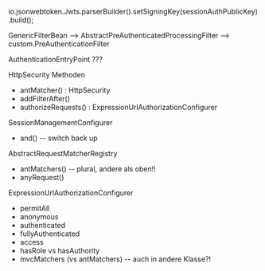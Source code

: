 io.jsonwebtoken.Jwts.parserBuilder().setSigningKey(sessionAuthPublicKey).build();


GenericFilterBean
--> AbstractPreAuthenticatedProcessingFilter
    --> custom.PreAuthenticationFilter



AuthenticationEntryPoint ???


HttpSecurity Methoden
- antMatcher() : HttpSecurity
- addFilterAfter()
- authorizeRequests() : ExpressionUrlAuthorizationConfigurer

SessionManagementConfigurer
- and() -- switch back up

AbstractRequestMatcherRegistry
- antMatchers() -- plural, andere als oben!!
- anyRequest()

ExpressionUrlAuthorizationConfigurer
- permitAll
- anonymous
- authenticated
- fullyAuthenticated
- access
- hasRole vs hasAuthority
- mvcMatchers (vs antMatchers) -- auch in andere Klasse?!